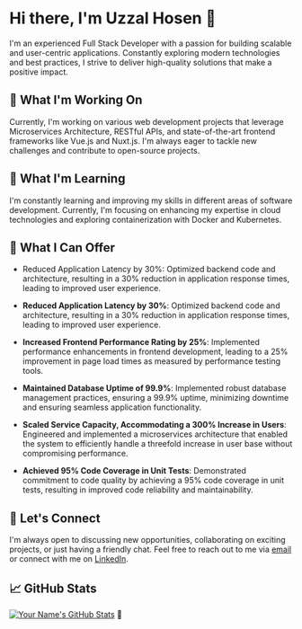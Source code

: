 # Hi there, I'm Uzzal Hosen 👋

I'm an experienced Full Stack Developer with a passion for building scalable and user-centric applications. Constantly exploring modern technologies and best practices, I strive to deliver high-quality solutions that make a positive impact.

## 🔭 What I'm Working On

Currently, I'm working on various web development projects that leverage Microservices Architecture, RESTful APIs, and state-of-the-art frontend frameworks like Vue.js and Nuxt.js. I'm always eager to tackle new challenges and contribute to open-source projects.

## 🌱 What I'm Learning

I'm constantly learning and improving my skills in different areas of software development. Currently, I'm focusing on enhancing my expertise in cloud technologies and exploring containerization with Docker and Kubernetes.

## 🚀 What I Can Offer

- Reduced Application Latency by 30%: Optimized backend code and architecture, resulting in a 30% reduction in application response times, leading to improved user experience.
-   **Reduced Application Latency by 30%**: Optimized backend code and architecture, resulting in a 30% reduction in application response times, leading to improved user experience.
    
-   **Increased Frontend Performance Rating by 25%**: Implemented performance enhancements in frontend development, leading to a 25% improvement in page load times as measured by performance testing tools.
    
-   **Maintained Database Uptime of 99.9%**: Implemented robust database management practices, ensuring a 99.9% uptime, minimizing downtime and ensuring seamless application functionality.
    
-   **Scaled Service Capacity, Accommodating a 300% Increase in Users**: Engineered and implemented a microservices architecture that enabled the system to efficiently handle a threefold increase in user base without compromising performance.
    
-   **Achieved 95% Code Coverage in Unit Tests**: Demonstrated commitment to code quality by achieving a 95% code coverage in unit tests, resulting in improved code reliability and maintainability.

## 💬 Let's Connect

I'm always open to discussing new opportunities, collaborating on exciting projects, or just having a friendly chat. Feel free to reach out to me via [email](mailto:uzzalh.cse@gmail.com) or connect with me on [LinkedIn](https://www.linkedin.com/in/uzzalh).

## 📈 GitHub Stats

[![Your Name's GitHub Stats](https://github-readme-stats.vercel.app/api?username=uzzalhcse&show_icons=true&hide_title=true)](https://github.com/uzzalhcse)
🚀
